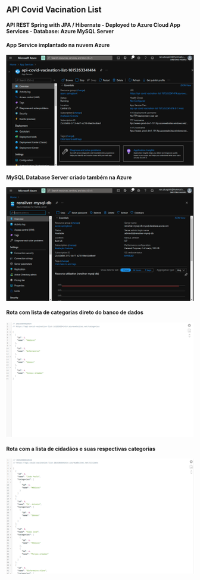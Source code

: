 ## API Covid Vacination List
#### API REST Spring with JPA / Hibernate - Deployed to Azure Cloud App Services - Database: Azure MySQL Server

#### App Service implantado na nuvem Azure

![alt text](https://github.com/rensilver/image-repo-github/blob/main/api-covid-vacination-list-azure.png)

#### MySQL Database Server criado também na Azure

![alt text](https://github.com/rensilver/image-repo-github/blob/main/rensilver-mysql-server-azure.png)

#### Rota com lista de categorias direto do banco de dados

![alt text](https://github.com/rensilver/image-repo-github/blob/main/api-vacination-list-categories.png)

#### Rota com a lista de cidadãos e suas respectivas categorias

![alt text](https://github.com/rensilver/image-repo-github/blob/main/api-vacination-list-citizens%26categories.png)
